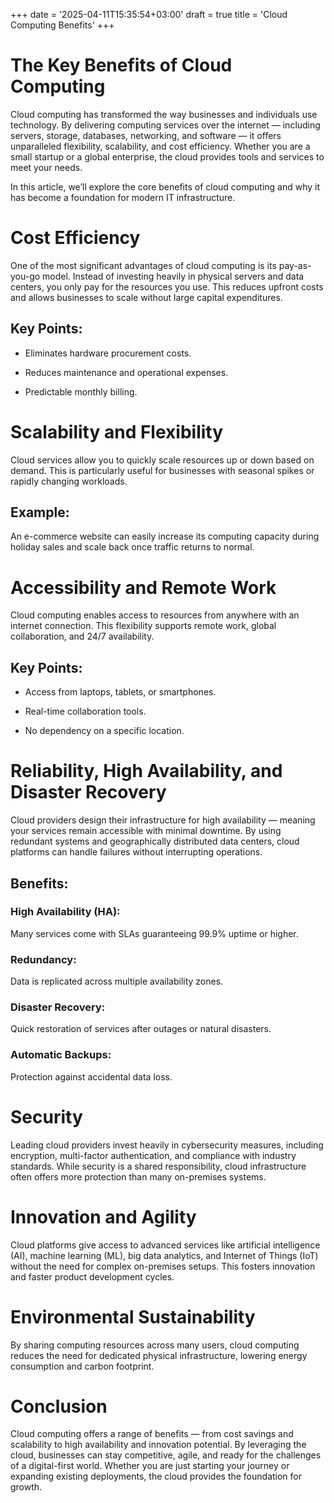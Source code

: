 +++
date = '2025-04-11T15:35:54+03:00'
draft = true
title = 'Cloud Computing Benefits'
+++

# The Key Benefits of Cloud Computing

Cloud computing has transformed the way businesses and individuals use technology. By delivering computing services over the internet — including servers, storage, databases, networking, and software — it offers unparalleled flexibility, scalability, and cost efficiency. Whether you are a small startup or a global enterprise, the cloud provides tools and services to meet your needs.

In this article, we’ll explore the core benefits of cloud computing and why it has become a foundation for modern IT infrastructure.

# Cost Efficiency

One of the most significant advantages of cloud computing is its pay-as-you-go model. Instead of investing heavily in physical servers and data centers, you only pay for the resources you use. This reduces upfront costs and allows businesses to scale without large capital expenditures.

## Key Points:

- Eliminates hardware procurement costs.

- Reduces maintenance and operational expenses.

- Predictable monthly billing.

# Scalability and Flexibility

Cloud services allow you to quickly scale resources up or down based on demand. This is particularly useful for businesses with seasonal spikes or rapidly changing workloads.

## Example:

An e-commerce website can easily increase its computing capacity during holiday sales and scale back once traffic returns to normal.

# Accessibility and Remote Work

Cloud computing enables access to resources from anywhere with an internet connection. This flexibility supports remote work, global collaboration, and 24/7 availability.

## Key Points:

- Access from laptops, tablets, or smartphones.

- Real-time collaboration tools.

- No dependency on a specific location.

# Reliability, High Availability, and Disaster Recovery

Cloud providers design their infrastructure for high availability — meaning your services remain accessible with minimal downtime. By using redundant systems and geographically distributed data centers, cloud platforms can handle failures without interrupting operations.

## Benefits:

### High Availability (HA):

Many services come with SLAs guaranteeing 99.9% uptime or higher.

### Redundancy:

Data is replicated across multiple availability zones.

### Disaster Recovery:

Quick restoration of services after outages or natural disasters.

### Automatic Backups:

Protection against accidental data loss.

# Security

Leading cloud providers invest heavily in cybersecurity measures, including encryption, multi-factor authentication, and compliance with industry standards. While security is a shared responsibility, cloud infrastructure often offers more protection than many on-premises systems.

# Innovation and Agility

Cloud platforms give access to advanced services like artificial intelligence (AI), machine learning (ML), big data analytics, and Internet of Things (IoT) without the need for complex on-premises setups. This fosters innovation and faster product development cycles.

# Environmental Sustainability

By sharing computing resources across many users, cloud computing reduces the need for dedicated physical infrastructure, lowering energy consumption and carbon footprint.

# Conclusion

Cloud computing offers a range of benefits — from cost savings and scalability to high availability and innovation potential. By leveraging the cloud, businesses can stay competitive, agile, and ready for the challenges of a digital-first world. Whether you are just starting your journey or expanding existing deployments, the cloud provides the foundation for growth.
